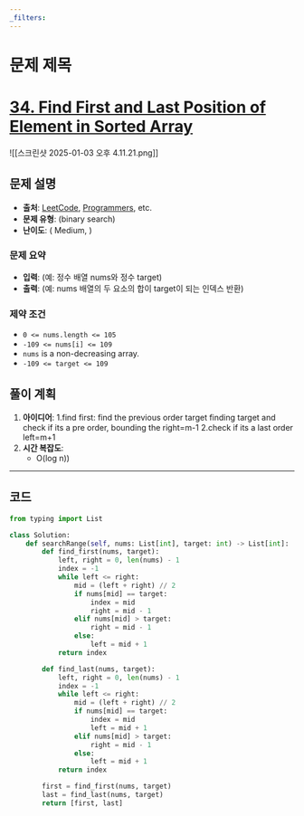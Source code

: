 ```yaml
---
_filters:
---
```


# 문제 제목
# [34. Find First and Last Position of Element in Sorted Array](https://leetcode.com/problems/find-first-and-last-position-of-element-in-sorted-array/)
![[스크린샷 2025-01-03 오후 4.11.21.png]]

## 문제 설명
- **출처**: [LeetCode](https://leetcode.com), [Programmers](https://programmers.co.kr), etc.
- **문제 유형**: (binary search)
- **난이도**: ( Medium, )


### 문제 요약
- **입력**: (예: 정수 배열 nums와 정수 target)
- **출력**: (예: nums 배열의 두 요소의 합이 target이 되는 인덱스 반환)

### 제약 조건
- `0 <= nums.length <= 105`
- `-109 <= nums[i] <= 109`
- `nums` is a non-decreasing array.
- `-109 <= target <= 109`



## 풀이 계획
1. **아이디어**: 
   1.find first: find the previous order target finding target and check if its a pre order, bounding the right=m-1
	2.check if its a last order left=m+1
1. **시간 복잡도**:
   -  O(log n))

---

## 코드
```python
from typing import List

class Solution:
    def searchRange(self, nums: List[int], target: int) -> List[int]:
        def find_first(nums, target):
            left, right = 0, len(nums) - 1
            index = -1
            while left <= right:
                mid = (left + right) // 2
                if nums[mid] == target:
                    index = mid
                    right = mid - 1 
                elif nums[mid] > target:
                    right = mid - 1
                else:
                    left = mid + 1
            return index

        def find_last(nums, target):
            left, right = 0, len(nums) - 1
            index = -1
            while left <= right:
                mid = (left + right) // 2
                if nums[mid] == target:
                    index = mid
                    left = mid + 1  
                elif nums[mid] > target:
                    right = mid - 1
                else:
                    left = mid + 1
            return index

        first = find_first(nums, target)
        last = find_last(nums, target)
        return [first, last]

